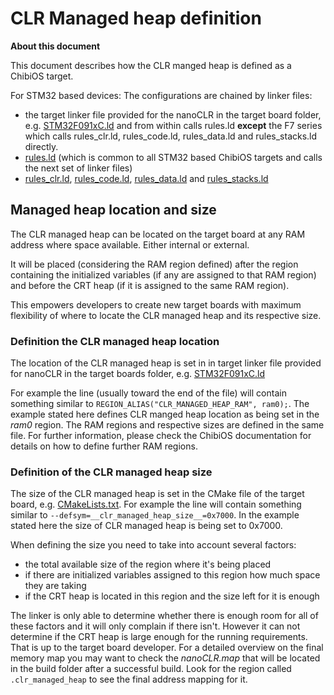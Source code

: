 # CLR Managed heap definition

**About this document**

This document describes how the CLR manged heap is defined as a ChibiOS target.

For STM32 based devices:
The configurations are chained by linker files: 
- the target linker file provided for the nanoCLR in the target board folder, e.g. [STM32F091xC.ld](../../targets/CMSIS-OS/ChibiOS/ST_NUCLEO_F091RC/nanoCLR/STM32F091xC.ld) and from within calls rules.ld **except** the F7 series which calls rules_clr.ld, rules_code.ld, rules_data.ld and rules_stacks.ld directly.
- [rules.ld](../../targets/CMSIS-OS/ChibiOS/common/rules.ld) (which is common to all STM32 based ChibiOS targets and calls the next set of linker files)
- [rules_clr.ld](../../targets/CMSIS-OS/ChibiOS/common/rules_clr.ld), [rules_code.ld](../../targets/CMSIS-OS/ChibiOS/common/rules_code.ld), [rules_data.ld](../../targets/CMSIS-OS/ChibiOS/common/rules_data.ld) and [rules_stacks.ld](../../targets/CMSIS-OS/ChibiOS/common/rules_stacks.ld)



## Managed heap location and size

The CLR managed heap can be located on the target board at any RAM address where space available. Either internal or external.

It will be placed (considering the RAM region defined) after the region containing the initialized variables (if any are assigned to that RAM region) and before the CRT heap (if it is assigned to the same RAM region).

This empowers developers to create new target boards with maximum flexibility of where to locate the CLR managed heap and its respective size.


### Definition the CLR managed heap location

The location of the CLR managed heap is set in in target linker file provided for nanoCLR in the target boards folder, e.g. [STM32F091xC.ld](../../targets/CMSIS-OS/ChibiOS/ST_NUCLEO_F091RC/nanoCLR/STM32F091xC.ld)

For example the line (usually toward the end of the file) will contain something similar to `REGION_ALIAS("CLR_MANAGED_HEAP_RAM", ram0);`. The example stated here defines CLR manged heap location as being set in the _ram0_ region. The RAM regions and respective sizes are defined in the same file. For further information, please check the ChibiOS documentation for details on how to define further RAM regions.


### Definition of the CLR managed heap size

The size of the CLR managed heap is set in the CMake file of the target board, e.g. [CMakeLists.txt](../../targets/CMSIS-OS/ChibiOS/ST_NUCLEO_F091RC/CMakeLists.txt).
For example the line will contain something similar to `--defsym=__clr_managed_heap_size__=0x7000`. In the example stated here the size of CLR managed heap is being set to 0x7000.

When defining the size you need to take into account several factors:
- the total available size of the region where it's being placed
- if there are initialized variables assigned to this region how much space they are taking
- if the CRT heap is located in this region and the size left for it is enough

The linker is only able to determine whether there is enough room for all of these factors and it will only complain if there isn't. However it can not determine if the CRT heap is large enough for the running requirements. That is up to the target board developer.
For a detailed overview on the final memory map you may want to check the _nanoCLR.map_ that will be located in the build folder after a successful build. Look for the region called `.clr_managed_heap` to see the final address mapping for it.